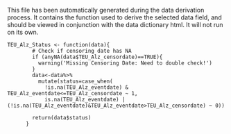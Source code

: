 This file has been automatically generated during the data derivation process.
It contains the function used to derive the selected data field, and should be viewed in conjunction with the data dictionary html.
It will not run on its own.


```
TEU_Alz_Status <- function(data){
        # Check if censoring date has NA
        if (anyNA(data$TEU_Alz_censordate)==TRUE){
          warning('Missing Censoring Date: Need to double check!')
        }
        data<-data%>%
          mutate(status=case_when(
            !is.na(TEU_Alz_eventdate) & TEU_Alz_eventdate<=TEU_Alz_censordate ~ 1,
            is.na(TEU_Alz_eventdate) |(!is.na(TEU_Alz_eventdate)&TEU_Alz_eventdate>TEU_Alz_censordate) ~ 0))
        
        return(data$status)
      }
```


